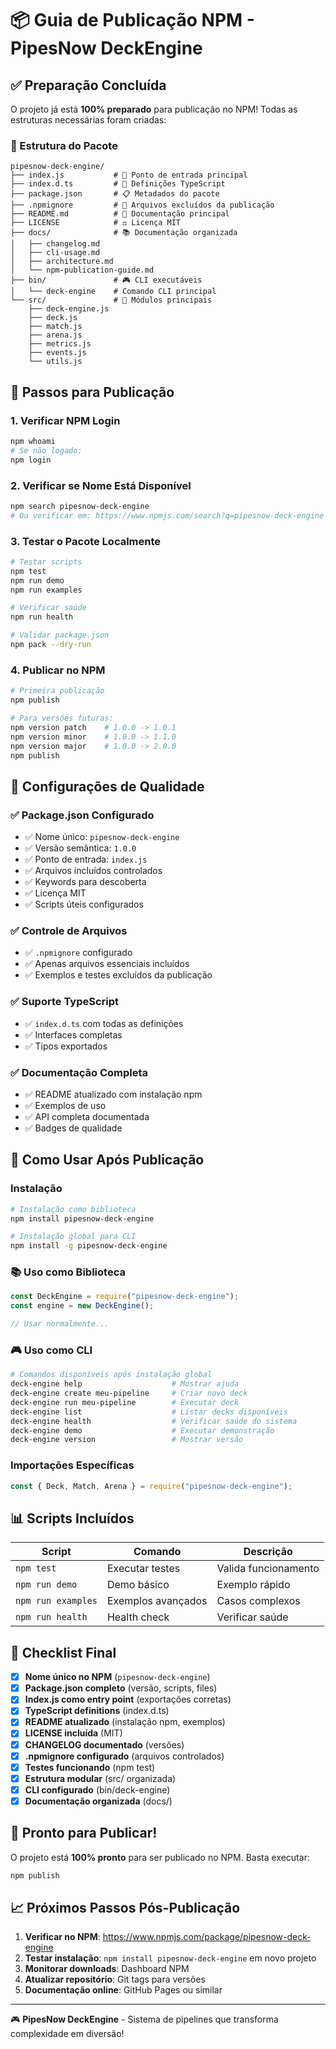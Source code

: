 # 📦 Guia de Publicação NPM - PipesNow DeckEngine

## ✅ Preparação Concluída

O projeto já está **100% preparado** para publicação no NPM! Todas as estruturas necessárias foram criadas:

### 📁 Estrutura do Pacote

```
pipesnow-deck-engine/
├── index.js           # 🎯 Ponto de entrada principal
├── index.d.ts         # 📘 Definições TypeScript
├── package.json       # 📋 Metadados do pacote
├── .npmignore         # 🚫 Arquivos excluídos da publicação
├── README.md          # 📖 Documentação principal
├── LICENSE            # ⚖️ Licença MIT
├── docs/              # 📚 Documentação organizada
│   ├── changelog.md
│   ├── cli-usage.md
│   ├── architecture.md
│   └── npm-publication-guide.md
├── bin/               # 🎮 CLI executáveis
│   └── deck-engine    # Comando CLI principal
└── src/               # 📂 Módulos principais
    ├── deck-engine.js
    ├── deck.js
    ├── match.js
    ├── arena.js
    ├── metrics.js
    ├── events.js
    └── utils.js
```

## 🚀 Passos para Publicação

### 1. **Verificar NPM Login**

```bash
npm whoami
# Se não logado:
npm login
```

### 2. **Verificar se Nome Está Disponível**

```bash
npm search pipesnow-deck-engine
# Ou verificar em: https://www.npmjs.com/search?q=pipesnow-deck-engine
```

### 3. **Testar o Pacote Localmente**

```bash
# Testar scripts
npm test
npm run demo
npm run examples

# Verificar saúde
npm run health

# Validar package.json
npm pack --dry-run
```

### 4. **Publicar no NPM**

```bash
# Primeira publicação
npm publish

# Para versões futuras:
npm version patch    # 1.0.0 -> 1.0.1
npm version minor    # 1.0.0 -> 1.1.0
npm version major    # 1.0.0 -> 2.0.0
npm publish
```

## 🎯 Configurações de Qualidade

### ✅ Package.json Configurado

- ✅ Nome único: `pipesnow-deck-engine`
- ✅ Versão semântica: `1.0.0`
- ✅ Ponto de entrada: `index.js`
- ✅ Arquivos incluídos controlados
- ✅ Keywords para descoberta
- ✅ Licença MIT
- ✅ Scripts úteis configurados

### ✅ Controle de Arquivos

- ✅ `.npmignore` configurado
- ✅ Apenas arquivos essenciais incluídos
- ✅ Exemplos e testes excluídos da publicação

### ✅ Suporte TypeScript

- ✅ `index.d.ts` com todas as definições
- ✅ Interfaces completas
- ✅ Tipos exportados

### ✅ Documentação Completa

- ✅ README atualizado com instalação npm
- ✅ Exemplos de uso
- ✅ API completa documentada
- ✅ Badges de qualidade

## 🔧 Como Usar Após Publicação

### Instalação

```bash
# Instalação como biblioteca
npm install pipesnow-deck-engine

# Instalação global para CLI
npm install -g pipesnow-deck-engine
```

### 📚 Uso como Biblioteca

```javascript
const DeckEngine = require("pipesnow-deck-engine");
const engine = new DeckEngine();

// Usar normalmente...
```

### 🎮 Uso como CLI

```bash
# Comandos disponíveis após instalação global
deck-engine help                    # Mostrar ajuda
deck-engine create meu-pipeline     # Criar novo deck
deck-engine run meu-pipeline        # Executar deck
deck-engine list                    # Listar decks disponíveis
deck-engine health                  # Verificar saúde do sistema
deck-engine demo                    # Executar demonstração
deck-engine version                 # Mostrar versão
```

### Importações Específicas

```javascript
const { Deck, Match, Arena } = require("pipesnow-deck-engine");
```

## 📊 Scripts Incluídos

| Script             | Comando            | Descrição            |
| ------------------ | ------------------ | -------------------- |
| `npm test`         | Executar testes    | Valida funcionamento |
| `npm run demo`     | Demo básico        | Exemplo rápido       |
| `npm run examples` | Exemplos avançados | Casos complexos      |
| `npm run health`   | Health check       | Verificar saúde      |

## 🚨 Checklist Final

- [x] **Nome único no NPM** (`pipesnow-deck-engine`)
- [x] **Package.json completo** (versão, scripts, files)
- [x] **Index.js como entry point** (exportações corretas)
- [x] **TypeScript definitions** (index.d.ts)
- [x] **README atualizado** (instalação npm, exemplos)
- [x] **LICENSE incluída** (MIT)
- [x] **CHANGELOG documentado** (versões)
- [x] **.npmignore configurado** (arquivos controlados)
- [x] **Testes funcionando** (npm test)
- [x] **Estrutura modular** (src/ organizada)
- [x] **CLI configurado** (bin/deck-engine)
- [x] **Documentação organizada** (docs/)

## 🎉 Pronto para Publicar!

O projeto está **100% pronto** para ser publicado no NPM. Basta executar:

```bash
npm publish
```

## 📈 Próximos Passos Pós-Publicação

1. **Verificar no NPM**: https://www.npmjs.com/package/pipesnow-deck-engine
2. **Testar instalação**: `npm install pipesnow-deck-engine` em novo projeto
3. **Monitorar downloads**: Dashboard NPM
4. **Atualizar repositório**: Git tags para versões
5. **Documentação online**: GitHub Pages ou similar

---

🎮 **PipesNow DeckEngine** - Sistema de pipelines que transforma complexidade em diversão!
